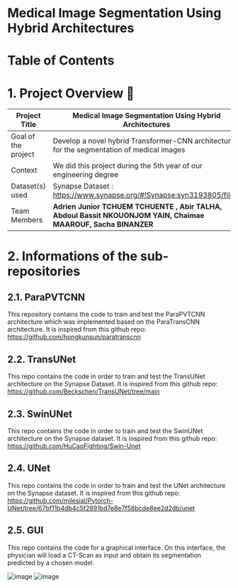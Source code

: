# Medical Image Segmentation Using Hybrid Architectures

# Table of Contents

# 1. Project Overview 📝

| Project Title | Medical Image Segmentation Using Hybrid Architectures |
| --- | --- |
| Goal of the project | Develop a novel hybrid Transformer-CNN architecture for the segmentation of medical images |
| Context | We did this project during the 5th year of our engineering degree|
| Dataset(s) used | Synapse Dataset : [https://www.synapse.org/#!Synapse:syn3193805/files/ ](https://www.synapse.org/#!Synapse:syn3193805/files/ ) |
| Team Members | **Adrien Junior TCHUEM TCHUENTE , Abir TALHA, Abdoul Bassit NKOUONJOM YAIN, Chaimae MAAROUF, Sacha BINANZER**|

# 2. Informations of the sub-repositories

## 2.1. ParaPVTCNN

This repository contains the code to train and test the ParaPVTCNN architecture which was implemented based on the ParaTransCNN architecture. It is inspired from this github repo: https://github.com/hongkunsun/paratranscnn

## 2.2. TransUNet

This repo contains the code in order to train and test the TransUNet architecture on the Synapse Dataset. It is inspired from this github repo: https://github.com/Beckschen/TransUNet/tree/main

## 2.3. SwinUNet

This repo contains the code in order to train and test the SwinUNet architecture on the Synapse dataset. It is inspired from this github repo: https://github.com/HuCaoFighting/Swin-Unet

## 2.4. UNet

This repo contains the code in order to train and test the UNet architecture on the Synapse dataset. It is inspired from this github repo: https://github.com/milesial/Pytorch-UNet/tree/67bf11b4db4c5f2891bd7e8e7f58bcde8ee2d2db/unet

## 2.5. GUI

This repo contains the code for a graphical interface. On this interface, the physician will load a CT-Scan as input and obtain its segmentation predicted by a chosen model.

![image](https://github.com/AdrienJ0/Medical-Image-Segmentation-Using-Hybrid-Architectures/assets/87979922/cdef8299-5bfb-44bc-a4bd-7ec5d6ea1a12)
![image](https://github.com/AdrienJ0/Medical-Image-Segmentation-Using-Hybrid-Architectures/assets/87979922/78d00ce3-e323-46e7-802f-5c75e757fdd9)


